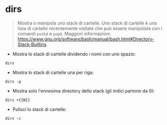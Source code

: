 # dirs

> Mostra o manipola uno stack di cartelle.
> Uno stack di cartelle è una lista di cartelle recentemente visitate che può essere manipolata con i comandi `pushd` e `popd`.
> Maggiori informazioni: <https://www.gnu.org/software/bash/manual/bash.html#Directory-Stack-Builtins>.

- Mostra lo stack di cartelle dividendo i nomi con uno spazio:

`dirs`

- Mostra lo stack di cartelle una per riga:

`dirs -p`

- Mostra solo l'ennesima directory dello stack (gli indici partono da 0):

`dirs +{{N}}`

- Pulisci lo stack di cartelle:

`dirs -c`
